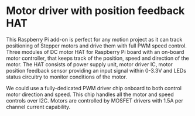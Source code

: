 # Motor driver with position feedback HAT
This Raspberry Pi add-on is perfect for any motion project as it can track positioning of Stepper motors and drive them with full PWM speed control.
Three modules of DC motor HAT for  Raspberry Pi board with an on-board motor controller, that keeps track of the position, speed and direction of the motor.
The HAT consists of power supply unit, motor driver IC, motor position feedback sensor providing an input signal within 0-3.3V
and LEDs status circuitry to monitor conditions of the motor.

We could use a fully-dedicated PWM driver chip onboard to both control motor direction and speed. This chip handles all the motor and speed controls over I2C.
Motors are controlled by MOSFET drivers with 1.5A per channel current capability.